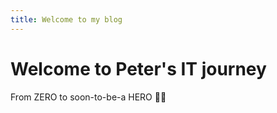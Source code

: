 ```yaml
---
title: Welcome to my blog
---
```


# Welcome to Peter's IT journey
From ZERO to soon-to-be-a HERO 🦸‍♂️

